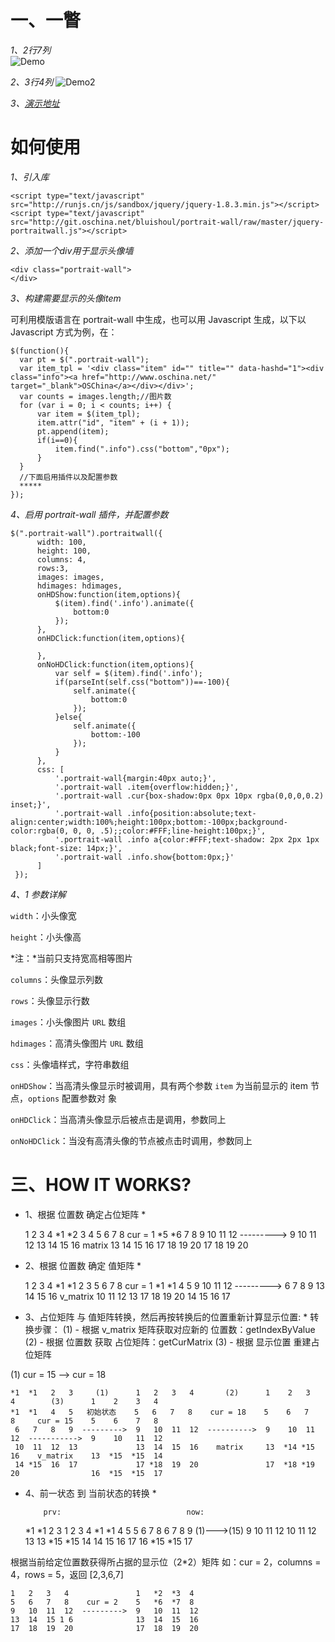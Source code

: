 # 一、一瞥

*1、2行7列*  
![Demo][1]

*2、3行4列* 
![Demo2][2] 

*3、[演示地址][3]*

# 如何使用

*1、引入库*

    <script type="text/javascript" src="http://runjs.cn/js/sandbox/jquery/jquery-1.8.3.min.js"></script>
	<script type="text/javascript" src="http://git.oschina.net/bluishoul/portrait-wall/raw/master/jquery-portraitwall.js"></script>

    
*2、添加一个div用于显示头像墙*  

	<div class="portrait-wall">
    </div>

*3、构建需要显示的头像item*

可利用模版语言在 portrait-wall 中生成，也可以用 Javascript 生成，以下以 Javascript 方式为例，在：
	
    $(function(){
      var pt = $(".portrait-wall");
      var item_tpl = '<div class="item" id="" title="" data-hashd="1"><div class="info"><a href="http://www.oschina.net/" target="_blank">OSChina</a></div></div>';
      var counts = images.length;//图片数
      for (var i = 0; i < counts; i++) {
          var item = $(item_tpl);
          item.attr("id", "item" + (i + 1));
          pt.append(item);
          if(i==0){
              item.find(".info").css("bottom","0px");
          }
      }
      //下面启用插件以及配置参数
      *****
    });

*4、启用 portrait-wall 插件，并配置参数*

    $(".portrait-wall").portraitwall({
          width: 100,
          height: 100,
          columns: 4,
          rows:3,
          images: images,
          hdimages: hdimages,
          onHDShow:function(item,options){
              $(item).find('.info').animate({
                  bottom:0
              });
          },
          onHDClick:function(item,options){
              
          },
          onNoHDClick:function(item,options){
              var self = $(item).find('.info');
              if(parseInt(self.css("bottom"))==-100){
                  self.animate({
                      bottom:0
                  });
              }else{
                  self.animate({
                      bottom:-100
                  });
              }
          },
          css: [
              '.portrait-wall{margin:40px auto;}',
              '.portrait-wall .item{overflow:hidden;}',
              '.portrait-wall .cur{box-shadow:0px 0px 10px rgba(0,0,0,0.2) inset;}',
              '.portrait-wall .info{position:absolute;text-align:center;width:100%;height:100px;bottom:-100px;background-color:rgba(0, 0, 0, .5);;color:#FFF;line-height:100px;}',
              '.portrait-wall .info a{color:#FFF;text-shadow: 2px 2px 1px black;font-size: 14px;}',
              '.portrait-wall .info.show{bottom:0px;}'
          ]
 	 });

*4、1 参数详解*  

`width`：小头像宽  

`height`：小头像高  

*注：*当前只支持宽高相等图片  

`columns`：头像显示列数

`rows`：头像显示行数  

`images`：小头像图片 `URL` 数组  

`hdimages`：高清头像图片 `URL` 数组  

`css`：头像墙样式，字符串数组  

`onHDShow`：当高清头像显示时被调用，具有两个参数 `item` 为当前显示的 item 节点，`options` 配置参数对  象

`onHDClick`：当高清头像显示后被点击是调用，参数同上  

`onNoHDClick`：当没有高清头像的节点被点击时调用，参数同上 

# 三、HOW IT WORKS?

* 1、根据 位置数 确定占位矩阵 *

    1   2   3   4               *1  *2   3   4
    5   6   7   8    cur = 1    *5  *6   7   8
    9   10  11  12  --------->   9   10  11  12
    13  14  15  16	  matrix     13  14  15  16
    17  18  19  20               17  18  19  20
			
* 2、根据 位置数 确定 值矩阵 *

    1   2   3   4               *1  *1   2   3
    5   6   7   8    cur = 1    *1  *1   4   5
    9   10  11  12  --------->   6   7   8   9
    13  14  15  16	 v_matrix    10  11  12  13
    17  18  19  20               14  15  16  17

* 3、占位矩阵 与 值矩阵转换，然后再按转换后的位置重新计算显示位置: *
			转换步骤：
			(1) - 根据 v_matrix 矩阵获取对应新的 位置数：getIndexByValue
			(2) - 根据 位置数 获取 占位矩阵：getCurMatrix
			(3) - 根据 显示位置 重建占位矩阵

(1) cur = 15 --> cur = 18

    *1  *1   2   3     (1)      1   2   3   4		(2)      1    2   3   4 	   (3)      1    2    3   4 
    *1  *1   4   5   初始状态    5   6   7   8    cur = 18    5    6   7   8	 cur = 15    5    6    7   8
     6   7   8   9  --------->  9   10  11  12  ---------->  9    10  11  12  ----------->  9    10   11  12
     10  11  12  13             13  14  15  16	  matrix     13  *14 *15  16	v_matrix    13  *15  *15  14
     14 *15  16  17             17 *18  19  20               17  *18 *19  20                16  *15  *15  17

* 4、前一状态 到 当前状态的转换 *

          prv: 							  now:

    *1  *1   2   3                  1    2    3   4 
    *1  *1   4   5                  5    6    7   8
     6   7   8   9   (1)--->(15)    9    10   11  12
     10  11  12  13                 13  *15  *15  14
     14  15  16  17                 16  *15  *15  17

根据当前给定位置数获得所占据的显示位（2*2）矩阵 如：cur = 2，columns = 4，rows = 5，返回 [2,3,6,7]

    1   2   3   4               1   *2  *3  4
    5   6   7   8    cur = 2    5   *6  *7  8
    9   10  11  12  --------->  9   10  11  12
    13  14  15 1 6              13  14  15  16
    17  18  19  20              17  18  19  20

  [1]: http://git.oschina.net/bluishoul/portrait-wall/raw/master/res/demo.png
  [2]: http://git.oschina.net/bluishoul/portrait-wall/raw/master/res/demo2.png
  [3]: http://sandbox.runjs.cn/show/oxynfmff
